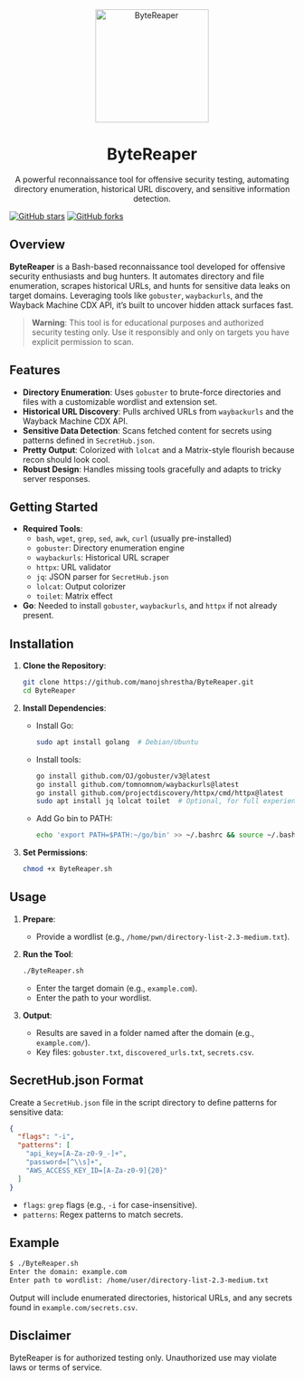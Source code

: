 <div align="center">
  <img src="https://github.com/user-attachments/assets/7382d026-7dfa-43f6-acfa-bcb42262e244" alt="ByteReaper" width="200"/>
  <h1>ByteReaper</h1>
  <p>A powerful reconnaissance tool for offensive security testing, automating directory enumeration, historical URL discovery, and sensitive information detection.</p>
</div>

  [![GitHub stars](https://img.shields.io/github/stars/manojxshrestha/ByteReaper)](https://github.com/manojxshrestha/ByteReaper/stargazers)
  [![GitHub forks](https://img.shields.io/github/forks/manojxshrestha/ByteReaper)](https://github.com/manojxshrestha/ByteReaper/network)

## Overview

**ByteReaper** is a Bash-based reconnaissance tool developed for offensive security enthusiasts and bug hunters. It automates directory and file enumeration, scrapes historical URLs, and hunts for sensitive data leaks on target domains. Leveraging tools like `gobuster`, `waybackurls`, and the Wayback Machine CDX API, it’s built to uncover hidden attack surfaces fast.

> **Warning**: This tool is for educational purposes and authorized security testing only. Use it responsibly and only on targets you have explicit permission to scan.

## Features

- **Directory Enumeration**: Uses `gobuster` to brute-force directories and files with a customizable wordlist and extension set.
- **Historical URL Discovery**: Pulls archived URLs from `waybackurls` and the Wayback Machine CDX API.
- **Sensitive Data Detection**: Scans fetched content for secrets using patterns defined in `SecretHub.json`.
- **Pretty Output**: Colorized with `lolcat` and a Matrix-style flourish because recon should look cool.
- **Robust Design**: Handles missing tools gracefully and adapts to tricky server responses.

## Getting Started

- **Required Tools**:
  - `bash`, `wget`, `grep`, `sed`, `awk`, `curl` (usually pre-installed)
  - `gobuster`: Directory enumeration engine
  - `waybackurls`: Historical URL scraper
  - `httpx`: URL validator
  - `jq`: JSON parser for `SecretHub.json`
  - `lolcat`: Output colorizer
  - `toilet`: Matrix effect
- **Go**: Needed to install `gobuster`, `waybackurls`, and `httpx` if not already present.

## Installation

1. **Clone the Repository**:
   ```bash
   git clone https://github.com/manojshrestha/ByteReaper.git
   cd ByteReaper
   ```

2. **Install Dependencies**:
   - Install Go:
     ```bash
     sudo apt install golang  # Debian/Ubuntu
     ```
   - Install tools:
     ```bash
     go install github.com/OJ/gobuster/v3@latest
     go install github.com/tomnomnom/waybackurls@latest
     go install github.com/projectdiscovery/httpx/cmd/httpx@latest
     sudo apt install jq lolcat toilet  # Optional, for full experience
     ```
   - Add Go bin to PATH:
     ```bash
     echo 'export PATH=$PATH:~/go/bin' >> ~/.bashrc && source ~/.bashrc
     ```

3. **Set Permissions**:
   ```bash
   chmod +x ByteReaper.sh
   ```

## Usage

1. **Prepare**:
   - Provide a wordlist (e.g., `/home/pwn/directory-list-2.3-medium.txt`).

2. **Run the Tool**:
   ```bash
   ./ByteReaper.sh
   ```
   - Enter the target domain (e.g., `example.com`).
   - Enter the path to your wordlist.

3. **Output**:
   - Results are saved in a folder named after the domain (e.g., `example.com/`).
   - Key files: `gobuster.txt`, `discovered_urls.txt`, `secrets.csv`.

## SecretHub.json Format

Create a `SecretHub.json` file in the script directory to define patterns for sensitive data:
```json
{
  "flags": "-i",
  "patterns": [
    "api_key=[A-Za-z0-9_-]+",
    "password=[^\\s]+",
    "AWS_ACCESS_KEY_ID=[A-Za-z0-9]{20}"
  ]
}
```
- `flags`: `grep` flags (e.g., `-i` for case-insensitive).
- `patterns`: Regex patterns to match secrets.

## Example

```bash
$ ./ByteReaper.sh
Enter the domain: example.com
Enter path to wordlist: /home/user/directory-list-2.3-medium.txt
```

Output will include enumerated directories, historical URLs, and any secrets found in `example.com/secrets.csv`.

## Disclaimer

ByteReaper is for authorized testing only. Unauthorized use may violate laws or terms of service.

